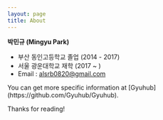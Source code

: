 ```yaml
---
layout: page
title: About
---
```


**박민규 (Mingyu Park)**
- 부산 동인고등학교 졸업 (2014 - 2017)
- 서울 광운대학교 재학 (2017 ~ )
- Email : alsrb0820@gmail.com

<p class="message">
  You can get more specific information at [Gyuhub](https://github.com/Gyuhub/Gyuhub).

  Thanks for reading!
</p>
